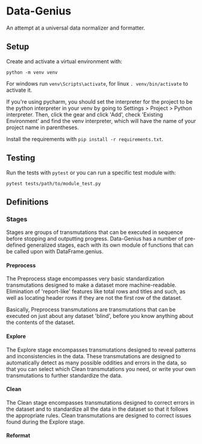 # Data-Genius

An attempt at a universal data normalizer and formatter.

## Setup

Create and activate a virtual environment with:

```
python -m venv venv
```

For windows run `venv\Scripts\activate`, for linux 
`. venv/bin/activate` to activate it.

If you're using pycharm, you should set the interpreter for the
project to be the python interpreter in your venv by going to 
Settings > Project > Python interpreter. Then, click the gear
and click 'Add', check 'Existing Environment' and find the venv
interpreter, which will have the name of your project name in 
parentheses.

Install the requirements with `pip install -r requirements.txt`.

## Testing
Run the tests with `pytest` or you can run a specific test module 
with:

```
pytest tests/path/to/module_test.py
```

## Definitions

### Stages

Stages are groups of transmutations that can be executed in sequence 
before stopping and outputting progress. Data-Genius has a number of 
pre-defined generalized stages, each with its own module of functions 
that can be called upon with DataFrame.genius.

#### Preprocess

The Preprocess stage encompasses very basic standardization 
transmutations designed to make a dataset more machine-readable. 
Elimination of 'report-like' features like total rows and titles and 
such, as well as locating header rows if they are not the first row of 
the dataset. 

Basically, Preprocess transmutations are transmutations that can be 
executed on just about any dataset 'blind', before you know anything
about the contents of the dataset.

#### Explore

The Explore stage encompasses transmutations designed to reveal patterns
and inconsistencies in the data. These transmutations are designed to
automatically detect as many possible oddities and errors in the data, so
that you can select which Clean transmutations you need, or write your
own transmutations to further standardize the data. 

#### Clean

The Clean stage encompasses transmutations designed to correct errors in
the dataset and to standardize all the data in the dataset so that it 
follows the appropriate rules. Clean transmutations are designed to 
correct issues found during the Explore stage. 

#### Reformat
